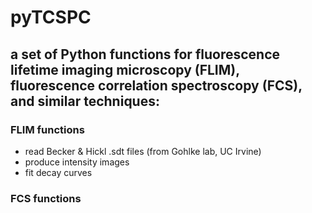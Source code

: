 # pyTCSPC

## a set of Python functions for fluorescence lifetime imaging microscopy (FLIM), fluorescence correlation spectroscopy (FCS), and similar techniques:

### FLIM functions
- read Becker &amp; Hickl .sdt files (from Gohlke lab, UC Irvine)
- produce intensity images
- fit decay curves


### FCS functions
